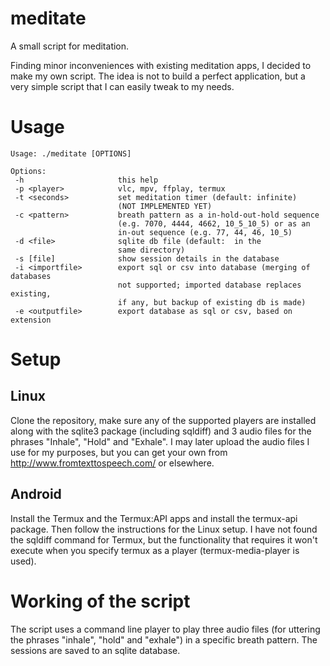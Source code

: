 # meditate
A small script for meditation.

Finding minor inconveniences with existing meditation apps, I decided to make my own script. The idea is not to build a perfect application, but a very simple script that I can easily tweak to my needs.

# Usage

```
Usage: ./meditate [OPTIONS]

Options:
 -h                     this help
 -p <player>            vlc, mpv, ffplay, termux
 -t <seconds>           set meditation timer (default: infinite)
                        (NOT IMPLEMENTED YET)
 -c <pattern>           breath pattern as a in-hold-out-hold sequence
                        (e.g. 7070, 4444, 4662, 10_5_10_5) or as an
                        in-out sequence (e.g. 77, 44, 46, 10_5)
 -d <file>              sqlite db file (default:  in the
                        same directory)
 -s [file]              show session details in the database
 -i <importfile>        export sql or csv into database (merging of databases
                        not supported; imported database replaces existing,
                        if any, but backup of existing db is made)
 -e <outputfile>        export database as sql or csv, based on extension
```

# Setup

## Linux
Clone the repository, make sure any of the supported players are installed along with the sqlite3 package (including sqldiff) and 3 audio files for the phrases "Inhale", "Hold" and "Exhale". I may later upload the audio files I use for my purposes, but you can get your own from http://www.fromtexttospeech.com/ or elsewhere.

## Android
Install the Termux and the Termux:API apps and install the termux-api package. Then follow the instructions for the Linux setup. I have not found the sqldiff command for Termux, but the functionality that requires it won't execute when you specify termux as a player (termux-media-player is used).

# Working of the script

The script uses a command line player to play three audio files (for uttering the phrases "inhale", "hold" and "exhale") in a specific breath pattern. The sessions are saved to an sqlite database.
